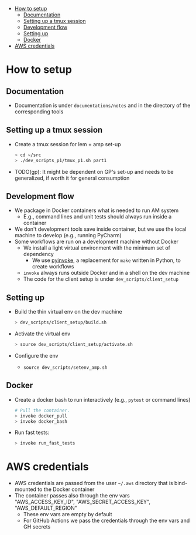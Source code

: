 <!--ts-->
   * [How to setup](#how-to-setup)
      * [Documentation](#documentation)
      * [Setting up a tmux session](#setting-up-a-tmux-session)
      * [Development flow](#development-flow)
      * [Setting up](#setting-up)
      * [Docker](#docker)
   * [AWS credentials](#aws-credentials)



<!--te-->

# How to setup

## Documentation

- Documentation is under `documentations/notes` and in the directory of the
  corresponding tools

## Setting up a tmux session

- Create a tmux session for lem + amp set-up
  ```bash
  > cd ~/src
  > ./dev_scripts_p1/tmux_p1.sh part1
  ```
- TODO(gp): It might be dependent on GP's set-up and needs to be generalized, if
  worth it for general consumption

## Development flow

- We package in Docker containers what is needed to run AM system
  - E.g., command lines and unit tests should always run inside a container
- We don't development tools save inside container, but we use the local machine
  to develop (e.g., running PyCharm)
- Some workflows are run on a development machine without Docker
  - We install a light virtual environment with the minimum set of dependency
    - We use [pyinvoke](http://www.pyinvoke.org/), a replacement for `make`
      written in Python, to create workflows
  - `invoke` always runs outside Docker and in a shell on the dev machine
  - The code for the client setup is under `dev_scripts/client_setup`

## Setting up

- Build the thin virtual env on the dev machine

  ```bash
  > dev_scripts/client_setup/build.sh
  ```

- Activate the virtual env

  ```bash
  > source dev_scripts/client_setup/activate.sh
  ```

- Configure the env
  - `source dev_scripts/setenv_amp.sh`

## Docker

- Create a docker bash to run interactively (e.g., `pytest` or command lines)

  ```bash
  # Pull the container.
  > invoke docker_pull
  > invoke docker_bash
  ```

- Run fast tests:
  ```bash
  > invoke run_fast_tests
  ```

# AWS credentials

- AWS credentials are passed from the user `~/.aws` directory that is
  bind-mounted to the Docker container
- The container passes also through the env vars "AWS_ACCESS_KEY_ID",
  "AWS_SECRET_ACCESS_KEY", "AWS_DEFAULT_REGION"
  - These env vars are empty by default
  - For GitHub Actions we pass the credentials through the env vars and GH
    secrets
